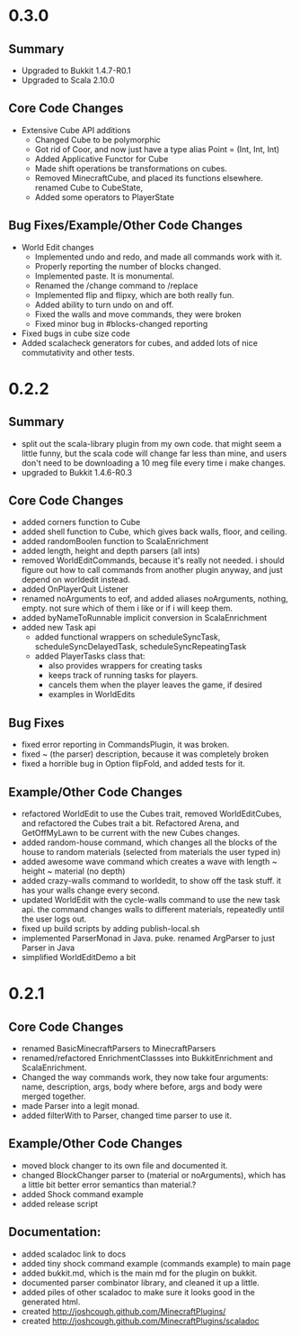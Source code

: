 # 0.3.0

## Summary

 * Upgraded to Bukkit 1.4.7-R0.1
 * Upgraded to Scala 2.10.0

## Core Code Changes

 * Extensive Cube API additions
   * Changed Cube to be polymorphic
   * Got rid of Coor, and now just have a type alias Point = (Int, Int, Int)
   * Added Applicative Functor for Cube
   * Made shift operations be transformations on cubes.
   * Removed MinecraftCube, and placed its functions elsewhere.
    renamed Cube to CubeState,
   * Added some operators to PlayerState

## Bug Fixes/Example/Other Code Changes

 * World Edit changes
   * Implemented undo and redo, and made all commands work with it.
   * Properly reporting the number of blocks changed.
   * Implemented paste. It is monumental.
   * Renamed the /change command to /replace
   * Implemented flip and flipxy, which are both really fun.
   * Added ability to turn undo on and off.
   * Fixed the walls and move commands, they were broken
   * Fixed minor bug in #blocks-changed reporting
 * Fixed bugs in cube size code
 * Added scalacheck generators for cubes, and added lots of nice commutativity and other tests.

# 0.2.2

## Summary

 * split out the scala-library plugin from my own code. that might seem a little funny,
   but the scala code will change far less than mine, and users don't need to be downloading
   a 10 meg file every time i make changes.
 * upgraded to Bukkit 1.4.6-R0.3

## Core Code Changes

 * added corners function to Cube
 * added shell function to Cube, which gives back walls, floor, and ceiling.
 * added randomBoolen function to ScalaEnrichment
 * added length, height and depth parsers (all ints)
 * removed WorldEditCommands, because it's really not needed. i should figure out how to call commands from another plugin anyway, and just depend on worldedit instead.
 * added OnPlayerQuit Listener
 * renamed noArguments to eof, and added aliases noArguments, nothing, empty. not sure which of them i like or if i will keep them.
 * added byNameToRunnable implicit conversion in ScalaEnrichment
 * added new Task api
   * added functional wrappers on scheduleSyncTask, scheduleSyncDelayedTask, scheduleSyncRepeatingTask
   * added PlayerTasks class that:
     * also provides wrappers for creating tasks
     * keeps track of running tasks for players.
     * cancels them when the player leaves the game, if desired
     * examples in WorldEdits

## Bug Fixes

 * fixed error reporting in CommandsPlugin, it was broken.
 * fixed ~ (the parser) description, because it was completely broken
 * fixed a horrible bug in Option flipFold, and added tests for it.

## Example/Other Code Changes

 * refactored WorldEdit to use the Cubes trait, removed WorldEditCubes, and refactored the Cubes trait a bit. Refactored Arena, and GetOffMyLawn to be current with the new Cubes changes.
 * added random-house command, which changes all the blocks of the house to random materials (selected from materials the user typed in)
 * added awesome wave command which creates a wave with length ~ height ~ material (no depth)
 * added crazy-walls command to worldedit, to show off the task stuff. it has your walls change every second.
 * updated WorldEdit with the cycle-walls command to use the new task api. the command changes walls to different materials, repeatedly until the user logs out.
 * fixed up build scripts by adding publish-local.sh
 * implemented ParserMonad in Java. puke. renamed ArgParser to just Parser in Java
 * simplified WorldEditDemo a bit

# 0.2.1

## Core Code Changes

 * renamed BasicMinecraftParsers to MinecraftParsers
 * renamed/refactored EnrichmentClassses into BukkitEnrichment and ScalaEnrichment.
 * Changed the way commands work, they now take four arguments: name, description, args, body
   where before, args and body were merged together.
 * made Parser into a legit monad.
 * added filterWith to Parser, changed time parser to use it.

## Example/Other Code Changes

 * moved block changer to its own file and documented it.
 * changed BlockChanger parser to (material or noArguments), which has a
   little bit better error semantics than material.?
 * added Shock command example
 * added release script

## Documentation:

 * added scaladoc link to docs
 * added tiny shock command example (commands example) to main page
 * added bukkit.md, which is the main md for the plugin on bukkit.
 * documented parser combinator library, and cleaned it up a little.
 * added piles of other scaladoc to make sure it looks good in the generated html.
 * created http://joshcough.github.com/MinecraftPlugins/
 * created http://joshcough.github.com/MinecraftPlugins/scaladoc
